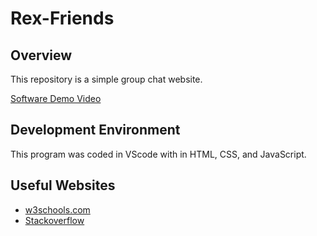 # Rex-Friends
## Overview

This repository is a simple group chat website. 


[Software Demo Video]()

## Development Environment

This program was coded in VScode with in HTML, CSS, and JavaScript.


## Useful Websites

* [w3schools.com](https://www.w3schools.com/python/)
* [Stackoverflow](https://stackoverflow.com/questions/tagged/python)
